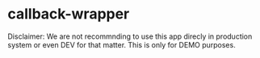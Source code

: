 # callback-wrapper

Disclaimer: We are not recommnding to use this app direcly in production system or even DEV for that matter. This is only for DEMO purposes.
